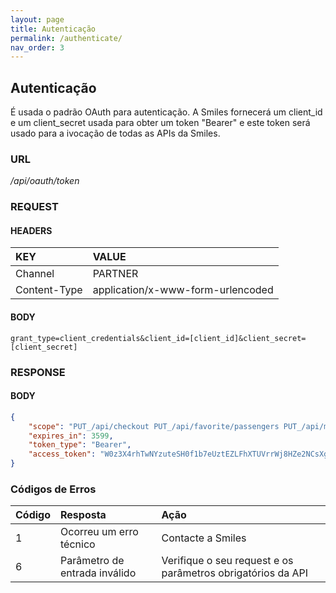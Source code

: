 ```yaml
---
layout: page
title: Autenticação
permalink: /authenticate/
nav_order: 3
---
```

## Autenticação
É usada o padrão OAuth para autenticação. A Smiles fornecerá um client_id e um client_secret usada para obter um token "Bearer" e este token será usado para a ivocação de todas as APIs da Smiles.

### URL
_/api/oauth/token_


### REQUEST

#### HEADERS

| KEY           | VALUE                             |
|:--------------|:----------------------------------|
| Channel       | PARTNER                           |
| Content-Type  | application/x-www-form-urlencoded |

#### BODY
```
grant_type=client_credentials&client_id=[client_id]&client_secret=[client_secret]
```

### RESPONSE 

#### BODY
```json
{
    "scope": "PUT_/api/checkout PUT_/api/favorite/passengers PUT_/api/members/flights/seats PUT_/api/members/membership",
    "expires_in": 3599,
    "token_type": "Bearer",
    "access_token": "W0z3X4rhTwNYzuteSH0f1b7eUztEZLFhXTUVrrWj8HZe2NCsXgEX6b"
}
```

### Códigos de Erros

| Código       | Resposta                      | Ação                                                        |
|:-------------|:------------------------------|:------------------------------------------------------------|
| 1            | Ocorreu um erro técnico       | Contacte a Smiles                                           |
| 6            | Parâmetro de entrada inválido | Verifique o seu request e os parâmetros obrigatórios da API |
